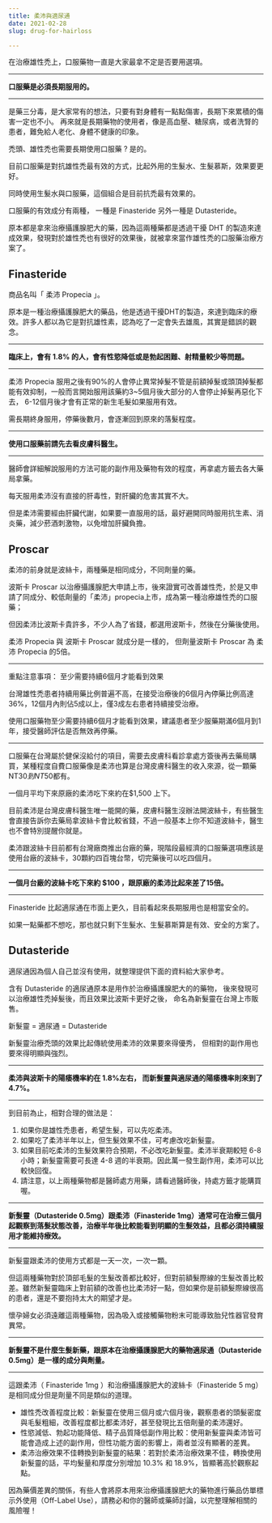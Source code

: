 ```yaml
---
title: 柔沛與適尿通
date: 2021-02-28
slug: drug-for-hairloss

---
```

在治療雄性禿上，口服藥物一直是大家最拿不定是否要用選項。

***

**口服藥是必須長期服用的。**

***

是藥三分毒，是大家常有的想法，只要有對身體有一點點傷害，長期下來累積的傷害一定也不小。 再來就是長期藥物的使用者，像是高血壓、糖尿病，或者洗腎的患者，難免給人老化、身體不健康的印象。

禿頭、雄性禿也需要長期使用口服藥 ? 是的。

目前口服藥是對抗雄性禿最有效的方式，比起外用的生髮水、生髮慕斯，效果要更好。

同時使用生髮水與口服藥，這個組合是目前抗禿最有效果的。 

口服藥的有效成分有兩種， 一種是 Finasteride 另外一種是 Dutasteride。 

原本都是拿來治療攝護腺肥大的藥，因為這兩種藥都是透過干擾 DHT 的製造來達成效果，發現對於雄性禿也有很好的效果後，就被拿來當作雄性禿的口服藥治療方案了。

## Finasteride

商品名叫「 柔沛 Propecia 」。

原本是一種治療攝護腺肥大的藥品，他是透過干擾DHT的製造，來達到臨床的療效。許多人都以為它是對抗雄性素，認為吃了一定會失去雄風，其實是錯誤的觀念。

***

**臨床上，會有 1.8% 的人，會有性慾降低或是勃起困難、射精量較少等問題。**

***

柔沛 Propecia 服用之後有90%的人會停止異常掉髮不管是前額掉髮或頭頂掉髮都能有效抑制，一般而言開始服用該藥約3\~5個月後大部分的人會停止掉髮再惡化下去， 6-12個月後才會有正常的新生毛髮如果服用有效。

需長期終身服用，停藥後數月，會逐漸回到原來的落髮程度。

***

**使用口服藥前請先去看皮膚科醫生。**

***

醫師會詳細解說服用的方法可能的副作用及藥物有效的程度，再拿處方籤去各大藥局拿藥。

每天服用柔沛沒有直接的肝毒性，對肝臟的危害其實不大。

但是柔沛需要經由肝臟代謝，如果要一直服用的話，最好避開同時服用抗生素、消炎藥，減少菸酒刺激物，以免增加肝臟負擔。

## Proscar

柔沛的前身就是波絲卡，兩種藥是相同成分，不同劑量的藥。

波斯卡 Proscar 以治療攝護腺肥大申請上市，後來證實可改善雄性禿，於是又申請了同成分、較低劑量的「柔沛」propecia上市，成為第一種治療雄性禿的口服藥；

但因柔沛比波斯卡貴許多，不少人為了省錢，都選用波斯卡，然後在分藥後使用。

柔沛 Propecia 與 波斯卡 Proscar 就成分是一樣的， 但劑量波斯卡 Proscar 為 柔沛 Propecia 的5倍。

***

重點注意事項： 至少需要持續6個月才能看到效果

台灣雄性禿患者持續用藥比例普遍不高，在接受治療後的6個月內停藥比例高達36%，12個月內則佔5成以上，僅3成左右患者持續接受治療。

使用口服藥物至少需要持續6個月才能看到效果，建議患者至少服藥期滿6個月到1年，接受醫師評估是否無效再停藥。

***

口服藥在台灣屬於健保沒給付的項目，需要去皮膚科看診拿處方簽後再去藥局購買，某種程度自費口服藥像是柔沛也算是台灣皮膚科醫生的收入來源，從一顆藥NT$30到NT$50都有。

一個月平均下來原廠的柔沛吃下來約在$1,500 上下。

目前柔沛是台灣皮膚科醫生唯一能開的藥，皮膚科醫生沒辦法開波絲卡，有些醫生會直接告訴你去藥局拿波絲卡會比較省錢，不過一般基本上你不知道波絲卡，醫生也不會特別提醒你就是。

柔沛跟波絲卡目前都有台灣廠商推出台廠的藥，現階段最經濟的口服藥選項應該是使用台廠的波絲卡，30顆約四百塊台幣，切完藥後可以吃四個月。

***

**一個月台廠的波絲卡吃下來約 $100 ，跟原廠的柔沛比起來差了15倍。**

***

Finasteride 比起適尿通在市面上更久，目前看起來長期服用也是相當安全的。

如果一點藥都不想吃，那也就只剩下生髮水、生髮慕斯算是有效、安全的方案了。

## Dutasteride

適尿通因為個人自己並沒有使用，就整理提供下面的資料給大家參考。

含有 Dutasteride 的適尿通原本是用作於治療攝護腺肥大的的藥物， 後來發現可以治療雄性禿掉髮後，而且效果比波斯卡更好之後， 命名為新髮靈在台灣上市販售。

新髮靈 = 適尿通 = Dutasteride

新髮靈治療禿頭的效果比起傳統使用柔沛的效果要來得優秀， 但相對的副作用也要來得明顯與強烈。

***

**柔沛與波斯卡的陽痿機率約在 1.8%左右， 而新髮靈與適尿通的陽痿機率則來到了 4.7%。**

***

到目前為止，相對合理的做法是：

1. 如果你是雄性禿患者，希望生髮，可以先吃柔沛。
2. 如果吃了柔沛半年以上，但生髮效果不佳，可考慮改吃新髮靈。
3. 如果目前吃柔沛的生髮效果符合預期，不必改吃新髮靈。柔沛半衰期較短 6-8 小時；新髮靈需要可長達 4-8 週的半衰期。因此萬一發生副作用，柔沛可以比較快回復。
4. 請注意，以上兩種藥物都是醫師處方用藥，請看過醫師後，持處方籤才能購買喔。

***

**新髮靈（Dutasteride 0.5mg）跟柔沛（Finasteride 1mg）通常可在治療三個月起觀察到落髮狀態改善，治療半年後比較能看到明顯的生髮效益，且都必須持續服用才能維持療效。**

***

新髮靈跟柔沛的使用方式都是一天一次，一次一顆。

但這兩種藥物對於頂部毛髮的生髮改善都比較好，但對前額髮際線的生髮改善比較差。雖然新髮靈臨床上對前額的改善也比柔沛好一點，但如果你是前額髮際線很高的患者，還是不要抱持太大的期望才是。

懷孕婦女必須遠離這兩種藥物，因為吸入或接觸藥物粉末可能導致胎兒性器官發育異常。

***

**新髮靈不是什麼生髮新藥，跟原本在治療攝護腺肥大的藥物適尿通（Dutasteride 0.5mg）是一樣的成分與劑量。**

***

這跟柔沛（ Finasteride 1mg ）和治療攝護腺肥大的波絲卡（Finasteride 5 mg）是相同成分但是劑量不同是類似的道理。

* 雄性禿改善程度比較：新髮靈在使用三個月或六個月後，觀察患者的頭髮密度與毛髮粗細，改善程度都比都柔沛好，甚至發現比五倍劑量的柔沛還好。
* 性慾減低、勃起功能降低、精子品質降低副作用比較：使用新髮靈與柔沛皆可能會造成上述的副作用，但性功能方面的影響上，兩者並沒有顯著的差異。
* 柔沛治療效果不佳轉換到新髮靈的結果：若對於柔沛治療效果不佳，轉換使用新髮靈的話，平均髮量和厚度分別增加 10.3% 和 18.9%，皆顯著高於觀察起點。

因為藥價差異的關係，有些人會將原本用來治療攝護腺肥大的藥物進行藥品仿單標示外使用（Off-Label Use），請務必和你的醫師或藥師討論，以完整理解相關的風險喔！